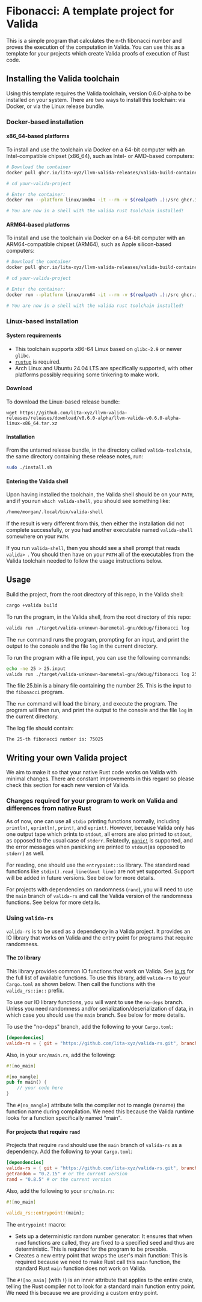 # Fibonacci: A template project for Valida

This is a simple program that calculates the n-th fibonacci number and proves the execution of the computation in Valida. You can use this as a template for your projects which create Valida proofs of execution of Rust code.

## Installing the Valida toolchain

Using this template requires the Valida toolchain, version 0.6.0-alpha to be installed on your system. There are two ways to install this toolchain: via Docker, or via the Linux release bundle.

### Docker-based installation

#### x86_64-based platforms

To install and use the toolchain via Docker on a 64-bit computer with an Intel-compatible chipset (x86_64), such as Intel- or AMD-based computers:

```bash
# Download the container
docker pull ghcr.io/lita-xyz/llvm-valida-releases/valida-build-container:v0.7.0-alpha-amd64

# cd your-valida-project

# Enter the container:
docker run --platform linux/amd64 -it --rm -v $(realpath .):/src ghcr.io/lita-xyz/llvm-valida-releases/valida-build-container:v0.7.0-alpha-amd64

# You are now in a shell with the valida rust toolchain installed!
```

#### ARM64-based platforms

To install and use the toolchain via Docker on a 64-bit computer with an ARM64-compatible chipset (ARM64), such as Apple silicon-based computers:

```bash
# Download the container
docker pull ghcr.io/lita-xyz/llvm-valida-releases/valida-build-container:v0.7.0-alpha-arm64

# cd your-valida-project

# Enter the container:
docker run --platform linux/arm64 -it --rm -v $(realpath .):/src ghcr.io/lita-xyz/llvm-valida-releases/valida-build-container:v0.7.0-alpha-arm64

# You are now in a shell with the valida rust toolchain installed!
```

### Linux-based installation

#### System requirements

 * This toolchain supports x86-64 Linux based on `glibc-2.9` or newer `glibc`.
 * [`rustup`](https://www.rust-lang.org/tools/install) is required.
 * Arch Linux and Ubuntu 24.04 LTS are specifically supported, with other platforms possibly requiring some tinkering to make work.

#### Download

To download the Linux-based release bundle:

```
wget https://github.com/lita-xyz/llvm-valida-releases/releases/download/v0.6.0-alpha/llvm-valida-v0.6.0-alpha-linux-x86_64.tar.xz
```

#### Installation

From the untarred release bundle, in the directory called `valida-toolchain`, the same directory containing these release notes, run:

```bash
sudo ./install.sh
```

#### Entering the Valida shell

Upon having installed the toolchain, the Valida shell should be on your `PATH`, and if you run `which valida-shell`, you should see something like:

```bash
/home/morgan/.local/bin/valida-shell
```

If the result is very different from this, then either the installation did not complete successfully, or you had another executable named `valida-shell` somewhere on your `PATH`.

If you run `valida-shell`, then you should see a shell prompt that reads `valida> `. You should then have on your `PATH` all of the executables from the Valida toolchain needed to follow the usage instructions below.

## Usage

Build the project, from the root directory of this repo, in the Valida shell:

```bash
cargo +valida build
```

To run the program, in the Valida shell, from the root directory of this repo:

```bash
valida run ./target/valida-unknown-baremetal-gnu/debug/fibonacci log
```

The `run` command runs the program, prompting for an input, and print the output to the console and the file `log` in the current directory.

To run the program with a file input, you can use the following commands:

```bash
echo -ne 25 > 25.input
valida run ./target/valida-unknown-baremetal-gnu/debug/fibonacci log 25.input
```

The file 25.bin is a binary file containing the number 25. This is the input to the `fibonacci` program.

The `run` command will load the binary, and execute the program. The program will then run, and print the output to the console and the file `log` in the current directory.

The log file should contain:

```
The 25-th fibonacci number is: 75025
```

## Writing your own Valida project

We aim to make it so that your native Rust code works on Valida with minimal changes. There are constant improvements in this regard so please check this section for each new version of Valida.

### Changes required for your program to work on Valida and differences from native Rust

As of now, one can use all `stdio` printing functions normally, including `println!`, `eprintln!`, `print!`, and `eprint!`. However, because Valida only has one output tape which prints to `stdout`, all errors are also printed to `stdout`, as opposed to the usual case of `stderr`. Relatedly, [`panic!`](https://doc.rust-lang.org/std/macro.panic.html) is supported, and the error messages when panicking are printed to `stdout`(as opposed to `stderr`) as well.

For reading, one should use the `entrypoint::io` library. The standard read functions like `stdin().read_line(&mut line)` are not yet supported. Support will be added in future versions. See below for more details.

For projects with dependencies on randomness (`rand`), you will need to use the `main` branch of `valida-rs` and call the Valida version of the randomness functions. See below for more details.

### Using `valida-rs`

`valida-rs` is to be used as a dependency in a Valida project. It provides an IO library that works on Valida and the entry point for programs that require randomness.

#### The `IO` library

This library provides common IO functions that work on Valida. See [io.rs](https://github.com/lita-xyz/valida-rs/blob/main/src/io.rs) for the full list of available functions. To use this library, add `valida-rs` to your `Cargo.toml` as shown below. Then call the functions with the `valida_rs::io::` prefix.

To use our IO library functions, you will want to use the `no-deps` branch. Unless you need randomness and/or serialization/deserialization of data, in which case you should use the `main` branch. See below for more details.

To use the "no-deps" branch, add the following to your `Cargo.toml`:

```toml
[dependencies]
valida-rs = { git = "https://github.com/lita-xyz/valida-rs.git", branch = "no-deps" }
```

Also, in your `src/main.rs`, add the following:

```rust
#![no_main]

#[no_mangle]  
pub fn main() {
    // your code here
}
```

The `#[no_mangle]` attribute tells the compiler not to mangle (rename) the function name during compilation. We need this because the Valida runtime looks for a function specifically named "main".

#### For projects that require `rand`

Projects that require `rand` should use the `main` branch of `valida-rs` as a dependency. Add the following to your `Cargo.toml`:

```toml
[dependencies]
valida-rs = { git = "https://github.com/lita-xyz/valida-rs.git", branch = "main" }
getrandom = "0.2.15" # or the current version
rand = "0.8.5" # or the current version
```

Also, add the following to your `src/main.rs`:

```rust
#![no_main]

valida_rs::entrypoint!(main);
```

The `entrypoint!` macro:

- Sets up a deterministic random number generator: It ensures that when `rand` functions are called, they are fixed to a specified seed and thus are deterministic. This is required for the program to be provable.
- Creates a new entry point that wraps the user's main function: This is required because we need to make Rust call this `main` function, the standard Rust `main` function does not work on Valida.


The `#![no_main]` (with `!`) is an inner attribute that applies to the entire crate, telling the Rust compiler not to look for a standard main function entry point. We need this because we are providing a custom entry point.
